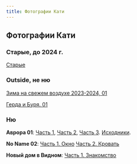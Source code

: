 ```yaml
---
title: Фотографии Кати
---
```


## Фотографии Кати

### Старые, до 2024 г.

[Старые](oldphoto.html)

### Outside, не ню

[Зима на свежем воздухе 2023-2024, 01](https://drive.google.com/drive/folders/1LLAmFe6fLxYIZKGYddwaN5iWBsxDI9qF)

[Герда и Буря. 01](https://drive.google.com/drive/folders/1bmEn1eCDOJBeSmCxhaQ6IOvItM4Vekc4)

### Ню

**Аврора 01**: [Часть 1](https://drive.google.com/drive/folders/1rY3V0-oNAHNZwlKX_L_IKzhnbClCOAQf), [Часть 2](https://drive.google.com/drive/folders/1Dgc8fGh1AbFHVO01O4oNlU4crIusUsYT), [Часть 3](https://drive.google.com/drive/folders/1wG3wLHMIsL3ls9kqVlvujbbfUW4ex0Ep). [Исходники](https://drive.google.com/drive/folders/1InTpSGyjMsm4tWNa8lJa2Q6QprTXNqNt).

**No Name 02**: [Часть 1. Окно](https://drive.google.com/drive/folders/1DSxxYy1TjGcXRZk3WX9qMg5mKF5m0KIW) [Часть 2. Кровать](https://drive.google.com/drive/folders/1Ck_10yjboTcF6m-oKMGi5bRzOqCrD3am)

**Новый дом в Видном**: [Часть 1. Знакомство](https://drive.google.com/drive/folders/1ycoXQk2IUwy6p97iCvDfofk2gFTSxaKH)
